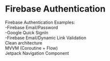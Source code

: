 # Firebase Authentication
Firebase Authentication Examples:</br>
 -Firebase Email/Password</br>
 -Google Quick SignIn</br>
 -Firebase Email/Dynamic Link Validation</br>
Clean architecture</br>
MVVM (Coroutine + Flow)</br>
Jetpack Navigation Component
